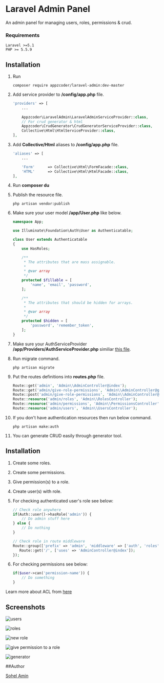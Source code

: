 # Laravel Admin Panel
An admin panel for managing users, roles, permissions & crud.

### Requirements
    Laravel >=5.1
    PHP >= 5.5.9

## Installation

1. Run
    ```
    composer require appzcoder/laravel-admin:dev-master
    ```

2. Add service provider to **/config/app.php** file.
    ```php
    'providers' => [
        ...
        
        Appzcoder\LaravelAdmin\LaravelAdminServiceProvider::class,
        // For crud generator & html
        Appzcoder\CrudGenerator\CrudGeneratorServiceProvider::class,
        Collective\Html\HtmlServiceProvider::class,
    ],
    ```
3. Add **Collective/Html** aliases to **/config/app.php** file.
    ```php
    'aliases' => [
        ...

        'Form'      => Collective\Html\FormFacade::class,
        'HTML'      => Collective\Html\HtmlFacade::class,
    ],
    ```
4. Run **composer du**

5. Publish the resource file.
    ```
    php artisan vendor:publish
    ```

6. Make sure your user model **/app/User.php** like below.
    ```php
    namespace App;

    use Illuminate\Foundation\Auth\User as Authenticatable;

    class User extends Authenticatable
    {
        use HasRoles;

        /**
         * The attributes that are mass assignable.
         *
         * @var array
         */
        protected $fillable = [
            'name', 'email', 'password',
        ];

        /**
         * The attributes that should be hidden for arrays.
         *
         * @var array
         */
        protected $hidden = [
            'password', 'remember_token',
        ];
    }
    ```
7. Make sure your AuthServiceProvider **/app/Providers/AuthServiceProvider.php** similiar [this file](https://github.com/appzcoder/laravel-admin/blob/master/src/publish/Providers/AuthServiceProvider.php).

8. Run migrate command.
    ```
    php artisan migrate
    ```

9. Put the routes definitions into **routes.php** file.

    ```php
    Route::get('admin', 'Admin\\AdminController@index');
    Route::get('admin/give-role-permissions', 'Admin\\AdminController@getGiveRolePermissions');
    Route::post('admin/give-role-permissions', 'Admin\\AdminController@postGiveRolePermissions');
    Route::resource('admin/roles', 'Admin\\RolesController');
    Route::resource('admin/permissions', 'Admin\\PermissionsController');
    Route::resource('admin/users', 'Admin\\UsersController');
    ```

10. If you don't have authentication resources then run below command.
    ```
    php artisan make:auth
    ```

11. You can generate CRUD easily through generator tool.

## Installation

1. Create some roles.

2. Create some permissions.

3. Give permission(s) to a role.

4. Create user(s) with role.

5. For checking authenticated user's role see below:
    
    ```php
    // Check role anywhere
    if(Auth::user()->hasRole('admin')) {
        // Do admin stuff here
    } else {
        // Do nothing
    }

    // Check role in route middleware
    Route::group(['prefix' => 'admin', 'middleware' => ['auth', 'roles'], 'roles' => 'admin'], function () {
       Route::get('/', ['uses' => 'AdminController@index']); 
    });
    ```
    
6. For checking permissions see below:

    ```php
    if($user->can('permission-name')) {
        // Do something
    }
    ```
    
Learn more about ACL from [here](https://laravel.com/docs/5.2/authorization)
    
## Screenshots

![users](https://cloud.githubusercontent.com/assets/1708683/14051377/97bd54ee-f2ec-11e5-98b4-ebc8f11aaa10.png)

![roles](https://cloud.githubusercontent.com/assets/1708683/14051202/56c100fe-f2eb-11e5-87a1-bee47fd4b91b.png)

![new role](https://cloud.githubusercontent.com/assets/1708683/14051206/5e34c7da-f2eb-11e5-8164-8dce161d8621.png)

![give permission to a role](https://cloud.githubusercontent.com/assets/1708683/14051216/685f8f24-f2eb-11e5-8c4b-3c5575c62aa1.png)

![generator](https://cloud.githubusercontent.com/assets/1708683/14060938/6874fd52-f39d-11e5-96ca-a828856e70cc.png)


##Author

[Sohel Amin](http://www.sohelamin.com)
